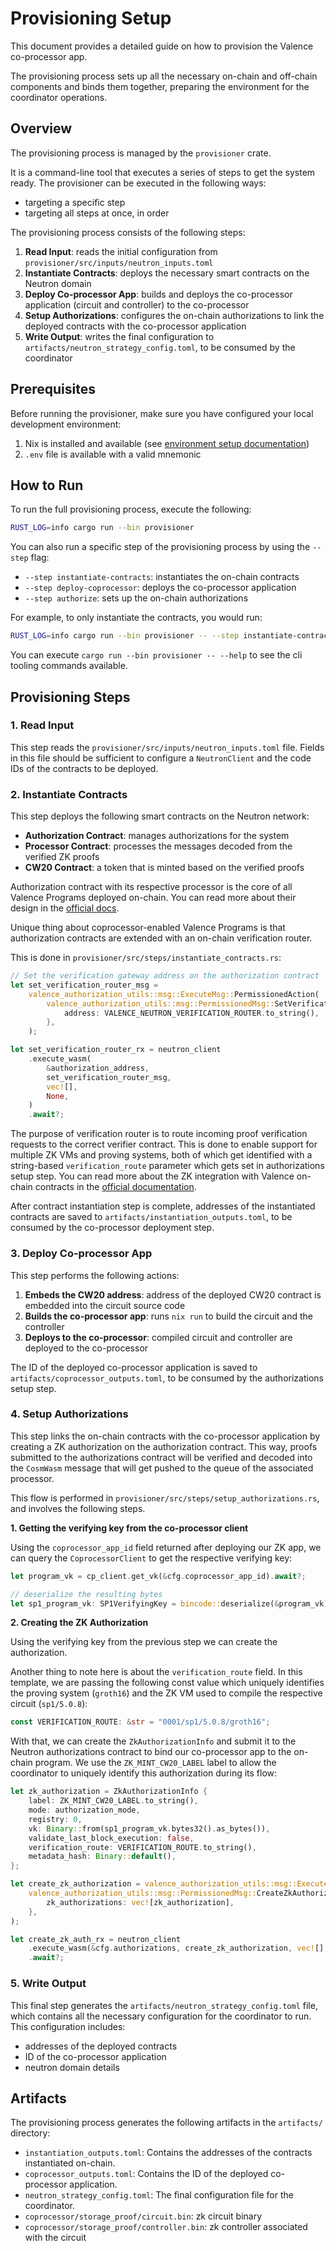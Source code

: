 # Provisioning Setup

This document provides a detailed guide on how to provision the Valence co-processor app.

The provisioning process sets up all the necessary on-chain and off-chain components
and binds them together, preparing the environment for the coordinator operations.

## Overview

The provisioning process is managed by the `provisioner` crate.

It is a command-line tool that executes a series of steps to get the system ready.
The provisioner can be executed in the following ways:

- targeting a specific step
- targeting all steps at once, in order

The provisioning process consists of the following steps:

1. **Read Input**: reads the initial configuration from `provisioner/src/inputs/neutron_inputs.toml`
2. **Instantiate Contracts**: deploys the necessary smart contracts on the Neutron domain
3. **Deploy Co-processor App**: builds and deploys the co-processor application (circuit and controller) to the co-processor
4. **Setup Authorizations**: configures the on-chain authorizations to link the deployed contracts with the co-processor application
5. **Write Output**: writes the final configuration to `artifacts/neutron_strategy_config.toml`, to be consumed by the coordinator

## Prerequisites

Before running the provisioner, make sure you have configured your local development environment:

1. Nix is installed and available (see [environment setup documentation](./environment.md))
2. `.env` file is available with a valid mnemonic

## How to Run

To run the full provisioning process, execute the following:

```sh
RUST_LOG=info cargo run --bin provisioner
```

You can also run a specific step of the provisioning process by using the `--step` flag:

- `--step instantiate-contracts`: instantiates the on-chain contracts
- `--step deploy-coprocessor`: deploys the co-processor application
- `--step authorize`: sets up the on-chain authorizations

For example, to only instantiate the contracts, you would run:

```sh
RUST_LOG=info cargo run --bin provisioner -- --step instantiate-contracts
```

You can execute `cargo run --bin provisioner -- --help` to see the cli tooling commands available.

## Provisioning Steps

### 1. Read Input

This step reads the `provisioner/src/inputs/neutron_inputs.toml` file.
Fields in this file should be sufficient to configure a `NeutronClient` and
the code IDs of the contracts to be deployed.

### 2. Instantiate Contracts

This step deploys the following smart contracts on the Neutron network:

- **Authorization Contract**: manages authorizations for the system
- **Processor Contract**: processes the messages decoded from the verified ZK proofs
- **CW20 Contract**: a token that is minted based on the verified proofs

Authorization contract with its respective processor is the core of all Valence Programs deployed on-chain. You can read more about their design in the [official docs](https://docs.valence.zone/authorizations_processors/_overview.html).

Unique thing about coprocessor-enabled Valence Programs is that authorization contracts are extended with an on-chain verification router.

This is done in `provisioner/src/steps/instantiate_contracts.rs`:

```rust
// Set the verification gateway address on the authorization contract
let set_verification_router_msg =
    valence_authorization_utils::msg::ExecuteMsg::PermissionedAction(
        valence_authorization_utils::msg::PermissionedMsg::SetVerificationRouter {
            address: VALENCE_NEUTRON_VERIFICATION_ROUTER.to_string(),
        },
    );

let set_verification_router_rx = neutron_client
    .execute_wasm(
        &authorization_address,
        set_verification_router_msg,
        vec![],
        None,
    )
    .await?;
```

The purpose of verification router is to route incoming proof verification requests to the correct verifier contract. This is done to enable support for multiple ZK VMs and proving systems, both of which get identified with a string-based `verification_route` parameter which gets set in authorizations setup step. You can read more about the ZK integration with Valence on-chain contracts in the [official documentation](https://docs.valence.zone/zk/03_onchain_integration.html).

After contract instantiation step is complete, addresses of the instantiated contracts are saved to `artifacts/instantiation_outputs.toml`,
to be consumed by the co-processor deployment step.

### 3. Deploy Co-processor App

This step performs the following actions:

1. **Embeds the CW20 address**: address of the deployed CW20 contract is embedded into the circuit source code
2. **Builds the co-processor app**: runs `nix run` to build the circuit and the controller
3. **Deploys to the co-processor**: compiled circuit and controller are deployed to the co-processor

The ID of the deployed co-processor application is saved to `artifacts/coprocessor_outputs.toml`,
to be consumed by the authorizations setup step.

### 4. Setup Authorizations

This step links the on-chain contracts with the co-processor application by creating a ZK authorization on the authorization contract.
This way, proofs submitted to the authorizations contract will be verified and decoded into the `CosmWasm` message
that will get pushed to the queue of the associated processor.

This flow is performed in `provisioner/src/steps/setup_authorizations.rs`, and involves the following steps.

**1. Getting the verifying key from the co-processor client**

Using the `coprocessor_app_id` field returned after deploying our ZK app, we can query the `CoprocessorClient` to get the respective verifying key:

```rust
let program_vk = cp_client.get_vk(&cfg.coprocessor_app_id).await?;

// deserialize the resulting bytes
let sp1_program_vk: SP1VerifyingKey = bincode::deserialize(&program_vk)?;
```

**2. Creating the ZK Authorization**

Using the verifying key from the previous step we can create the authorization.

Another thing to note here is about the `verification_route` field. In this template,
we are passing the following const value which uniquely identifies the proving system (`groth16`) and the ZK VM used to compile the respective circuit (`sp1/5.0.8`):

```rust
const VERIFICATION_ROUTE: &str = "0001/sp1/5.0.8/groth16";
```

With that, we can create the `ZkAuthorizationInfo` and submit it to the Neutron authorizations contract to bind our co-processor app to the on-chain program. We use the `ZK_MINT_CW20_LABEL` label to allow the coordinator to uniquely identify this authorization during its flow:

```rust
let zk_authorization = ZkAuthorizationInfo {
    label: ZK_MINT_CW20_LABEL.to_string(),
    mode: authorization_mode,
    registry: 0,
    vk: Binary::from(sp1_program_vk.bytes32().as_bytes()),
    validate_last_block_execution: false,
    verification_route: VERIFICATION_ROUTE.to_string(),
    metadata_hash: Binary::default(),
};

let create_zk_authorization = valence_authorization_utils::msg::ExecuteMsg::PermissionedAction(
    valence_authorization_utils::msg::PermissionedMsg::CreateZkAuthorizations {
        zk_authorizations: vec![zk_authorization],
    },
);

let create_zk_auth_rx = neutron_client
    .execute_wasm(&cfg.authorizations, create_zk_authorization, vec![], None)
    .await?;
```

### 5. Write Output

This final step generates the `artifacts/neutron_strategy_config.toml` file, which contains all the necessary configuration for the coordinator to run. This configuration includes:

- addresses of the deployed contracts
- ID of the co-processor application
- neutron domain details

## Artifacts

The provisioning process generates the following artifacts in the `artifacts/` directory:

- `instantiation_outputs.toml`: Contains the addresses of the contracts instantiated on-chain.
- `coprocessor_outputs.toml`: Contains the ID of the deployed co-processor application.
- `neutron_strategy_config.toml`: The final configuration file for the coordinator.
- `coprocessor/storage_proof/circuit.bin`: zk circuit binary
- `coprocessor/storage_proof/controller.bin`: zk controller associated with the circuit
